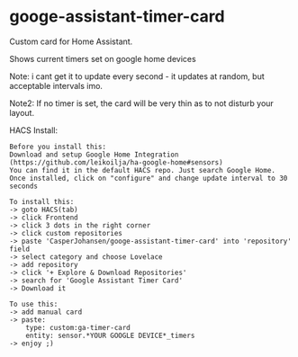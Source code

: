 # googe-assistant-timer-card

Custom card for Home Assistant.

Shows current timers set on google home devices

Note: i cant get it to update every second - it updates at random, but acceptable intervals imo.

Note2: If no timer is set, the card will be very thin as to not disturb your layout.

HACS Install:

    Before you install this:
    Download and setup Google Home Integration (https://github.com/leikoilja/ha-google-home#sensors) 
    You can find it in the default HACS repo. Just search Google Home.
    Once installed, click on "configure" and change update interval to 30 seconds

    To install this:
    -> goto HACS(tab) 
    -> click Frontend 
    -> click 3 dots in the right corner 
    -> click custom repositories
    -> paste 'CasperJohansen/googe-assistant-timer-card' into 'repository' field
    -> select category and choose Lovelace
    -> add repository
    -> click '+ Explore & Download Repositories'
    -> search for 'Google Assistant Timer Card'
    -> Download it

    To use this:
    -> add manual card
    -> paste:
        type: custom:ga-timer-card
        entity: sensor.*YOUR GOOGLE DEVICE*_timers
    -> enjoy ;)